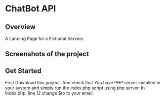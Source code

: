 # ChatBot API

## Overview

A Landing Page for a Fictional Service.

## Screenshots of the project

## Get Started

First Download this project. And check that You have PHP server installed in your system and simply run the index.php script using php server. In Index.php, line 12 change $to to your email.
